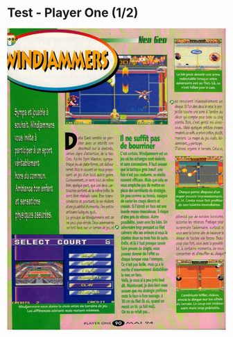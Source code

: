 # Test - Player One \(1/2\)

![](../../../.gitbook/assets/player_one_n_42_avril_1994_page_090.jpg)

